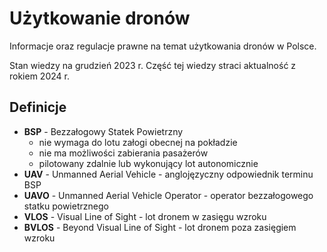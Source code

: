 # Użytkowanie dronów

Informacje oraz regulacje prawne na temat użytkowania dronów w Polsce.

Stan wiedzy na grudzień 2023 r. Część tej wiedzy straci aktualność z rokiem 2024 r.

## Definicje

- **BSP** - Bezzałogowy Statek Powietrzny
  - nie wymaga do lotu załogi obecnej na pokładzie
  - nie ma możliwości zabierania pasażerów
  - pilotowany zdalnie lub wykonujący lot autonomicznie
- **UAV** - Unmanned Aerial Vehicle - anglojęzyczny odpowiednik terminu BSP
- **UAVO** - Unmanned Aerial Vehicle Operator - operator bezzałogowego statku powietrznego
- **VLOS** - Visual Line of Sight - lot dronem w zasięgu wzroku
- **BVLOS** - Beyond Visual Line of Sight - lot dronem poza zasięgiem wzroku
